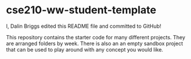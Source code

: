 # cse210-ww-student-template
I, Dalin Briggs edited this README file and committed to GitHub!

This repository contains the starter code for many different projects. They are arranged folders by week. There is also an an empty sandbox project that can be used to play around with any concept you would like.
